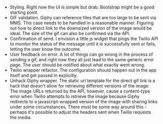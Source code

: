 
* Styling. Right now the UI is simple but drab. Bootstrap might be a good starting point.
* GIF validation. Giphy can reference files that are too large to be sent via MMS. This case needs to be handled in a reasonable manner. Figuring out how to direct link to the downsized version of the image would be ideal. The size of the gif can also be confirmed via the API.
* Confirmation of send. I envision a little js widget that pings the Twilio API to monitor the status of the message until it is successfully sent or fails, letting the user know the outcome.
* User feedback on error. A lot of things can go wrong in the process of sending a gif, and right now they all just lead to the same generic error page. The user should be notified about what exactly went wrong.
* Twilio wrapper refactor. The configuration should happen out in the app itself and get passed in explicitly.
* Unhack Giphy wrapper. The static url template for the direct gif link is a hack that doesn't allow for retrieving different versions of the image. The image URLs returned by the API, however, cause a content-type error when Twilio attempts to retrieve the image because Giphy redirects to a javascript-wrapped version of the image with sharing links under some circumstances. There must be some way around this - perhaps it's possible to adjust the headers sent when Twilio requests the media.
